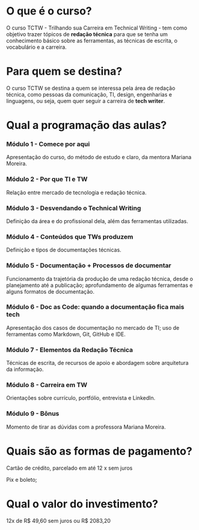 # O que é o curso?

O curso TCTW - Trilhando sua Carreira em Technical Writing - tem como objetivo trazer tópicos de **redação técnica** para que se tenha um conhecimento básico sobre as ferramentas, as técnicas de escrita, o vocabulário e a carreira.

# Para quem se destina?

O curso TCTW se destina a quem se interessa pela área de redação técnica, como pessoas da comunicação, TI, design, engenharias e linguagens, ou seja, quem quer seguir a carreira de **tech writer**.

# Qual a programação das aulas?

### Módulo 1 - Comece por aqui 

 Apresentação do curso, do método de estudo e claro, da mentora Mariana Moreira.

### Módulo 2 - Por que TI e TW

 Relação entre mercado de tecnologia e redação técnica.

### Módulo 3 - Desvendando o Technical Writing

 Definição da área e do profissional dela, além das ferramentas utilizadas.

### Módulo 4 - Conteúdos que TWs produzem

 Definição e tipos de documentações técnicas.

### Módulo 5 - Documentação + Processos de documentar

 Funcionamento da trajetória da produção de uma redação técnica, desde o planejamento até a publicação; aprofundamento de algumas ferramentas e alguns formatos de documentação.

### Módulo 6 - Doc as Code: quando a documentação fica mais tech

 Apresentação dos casos de documentação no mercado de TI; uso de ferramentas como Markdown, Git, GitHub e IDE.

### Módulo 7 - Elementos da Redação Técnica

 Técnicas de escrita, de recursos de apoio e abordagem sobre arquitetura da informação.

### Módulo 8 - Carreira em TW

 Orientações sobre currículo, portfólio, entrevista e LinkedIn. 

### Módulo 9 - Bônus

 Momento de tirar as dúvidas com a professora Mariana Moreira.

# Quais são as formas de pagamento?

Cartão de crédito, parcelado em até 12 x sem juros 

Pix e boleto;

# Qual o valor do investimento?

12x de R$ 49,60 sem juros ou R$ 2083,20